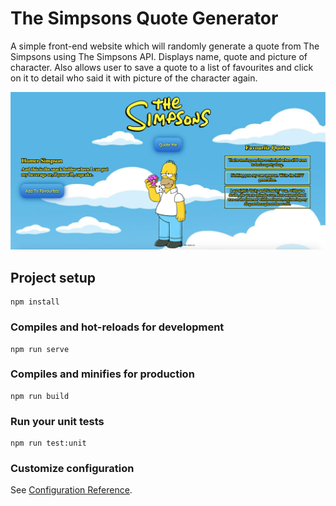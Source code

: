 # The Simpsons Quote Generator
A simple front-end website which will randomly generate a quote from The Simpsons using The Simpsons API. Displays name, quote and picture of character. Also allows user to save a quote to a list of favourites and click on it to detail who said it with picture of the character again.

![Screenshot of App](/src/assets/screenshot.png?raw=true "Screenshot of App")

## Project setup
```
npm install
```

### Compiles and hot-reloads for development
```
npm run serve
```

### Compiles and minifies for production
```
npm run build
```

### Run your unit tests
```
npm run test:unit
```

### Customize configuration
See [Configuration Reference](https://cli.vuejs.org/config/).
